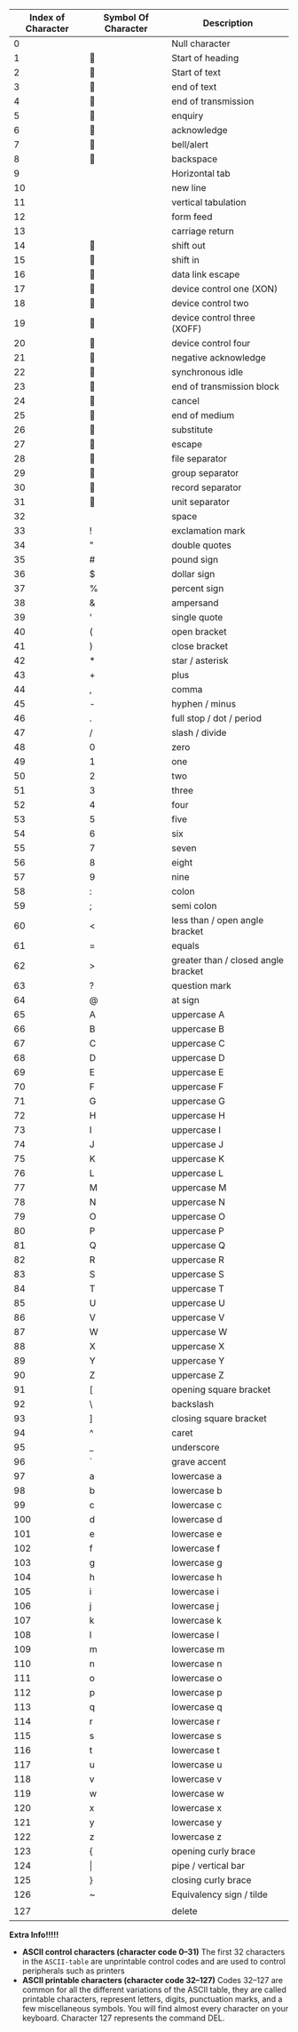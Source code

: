 | Index of Character | Symbol Of Character | Description                              |
|--------------------|---------------------|------------------------------------------|
| 0                  |                     | Null character                           |
| 1                  |                    | Start of heading                         |
| 2                  |                    | Start of text                            |
| 3                  |                    | end of text                              |
| 4                  |                    | end of transmission                      |
| 5                  |                    | enquiry                                  |
| 6                  |                    | acknowledge                              |
| 7                  |                    | bell/alert                               |
| 8                  |                    | backspace                                |
| 9                  | 	                   | Horizontal tab                           |
| 10                 |                     | new line                                 |
| 11                 |                    | vertical tabulation                      |
| 12                 |                    | form feed                                |
| 13                 |                     | carriage return                          |
| 14                 |                    | shift out                                |
| 15                 |                    | shift in                                 |
| 16                 |                    | data link escape                         |
| 17                 |                    | device control one (XON)                 |
| 18                 |                    | device control two                       |
| 19                 |                    | device control three (XOFF)              |
| 20                 |                    | device control four                      |
| 21                 |                    | negative acknowledge                     |
| 22                 |                    | synchronous idle                         |
| 23                 |                    | end of transmission block                |
| 24                 |                    | cancel                                   |
| 25                 |                    | end of medium                            |
| 26                 |                    | substitute                               |
| 27                 |                    | escape                                   |
| 28                 |                    | file separator                           |
| 29                 |                    | group separator                          |
| 30                 |                    | record separator                         |
| 31                 |                    | unit separator                           |
| 32                 |                     | space                                    |
| 33                 | !                   | exclamation mark                         |
| 34                 | "                   | double quotes                            |
| 35                 | #                   | pound sign                               |
| 36                 | $                   | dollar sign                              |
| 37                 | %                   | percent sign                             |
| 38                 | &                   | ampersand                                |
| 39                 | '                   | single quote                             |
| 40                 | (                   | open bracket                             |
| 41                 | )                   | close bracket                            |
| 42                 | *                   | star / asterisk                          |
| 43                 | +                   | plus                                     |
| 44                 | ,                   | comma                                    |
| 45                 | -                   | hyphen / minus                           |
| 46                 | .                   | full stop / dot / period                 |
| 47                 | /                   | slash / divide                           |
| 48                 | 0                   | zero                                     |
| 49                 | 1                   | one                                      |
| 50                 | 2                   | two                                      |
| 51                 | 3                   | three                                    |
| 52                 | 4                   | four                                     |
| 53                 | 5                   | five                                     |
| 54                 | 6                   | six                                      |
| 55                 | 7                   | seven                                    |
| 56                 | 8                   | eight                                    |
| 57                 | 9                   | nine                                     |
| 58                 | :                   | colon                                    |
| 59                 | ;                   | semi colon                               |
| 60                 | <                   | less than / open angle bracket           |
| 61                 | =                   | equals                                   |
| 62                 | \>                  | greater than / closed angle bracket      |
| 63                 | ?                   | question mark                            |
| 64                 | @                   | at sign                                  |
| 65                 | A                   | uppercase     A                          |
| 66                 | B                   | uppercase     B                          |
| 67                 | C                   | uppercase      C                         |
| 68                 | D                   | uppercase       D                        |
| 69                 | E                   | uppercase        E                       |
| 70                 | F                   | uppercase          F                     |
| 71                 | G                   | uppercase           G                    |
| 72                 | H                   | uppercase            H                   |
| 73                 | I                   | uppercase             I                  |
| 74                 | J                   | uppercase              J                 |
| 75                 | K                   | uppercase               K                |
| 76                 | L                   | uppercase                L               |
| 77                 | M                   | uppercase                 M              |
| 78                 | N                   | uppercase                  N             |
| 79                 | O                   | uppercase                   O            |
| 80                 | P                   | uppercase                    P           |
| 81                 | Q                   | uppercase                     Q          |
| 82                 | R                   | uppercase                      R         |
| 83                 | S                   | uppercase                       S        |
| 84                 | T                   | uppercase                        T       |
| 85                 | U                   | uppercase                         U      |
| 86                 | V                   | uppercase                          V     |
| 87                 | W                   | uppercase                           W    |
| 88                 | X                   | uppercase                            X   |
| 89                 | Y                   | uppercase                             Y  |
| 90                 | Z                   | uppercase                              Z |
| 91                 | \[                  | opening square bracket                   |
| 92                 | \\                  | backslash                                |
| 93                 | ]                   | closing square bracket                   |
| 94                 | ^                   | caret                                    |
| 95                 | _                   | underscore                               |
| 96                 | `                   | grave accent                             |
| 97                 | a                   | lowercase a                              |
| 98                 | b                   | lowercase  b                             |
| 99                 | c                   | lowercase   c                            |
| 100                | d                   | lowercase    d                           |
| 101                | e                   | lowercase     e                          |
| 102                | f                   | lowercase      f                         |
| 103                | g                   | lowercase       g                        |
| 104                | h                   | lowercase        h                       |
| 105                | i                   | lowercase         i                      |
| 106                | j                   | lowercase          j                     |
| 107                | k                   | lowercase           k                    |
| 108                | l                   | lowercase            l                   |
| 109                | m                   | lowercase             m                  |
| 110                | n                   | lowercase              n                 |
| 111                | o                   | lowercase               o                |
| 112                | p                   | lowercase                p               |
| 113                | q                   | lowercase                 q              |
| 114                | r                   | lowercase                  r             |
| 115                | s                   | lowercase                   s            |
| 116                | t                   | lowercase                    t           |
| 117                | u                   | lowercase                     u          |
| 118                | v                   | lowercase                      v         |
| 119                | w                   | lowercase                       w        |
| 120                | x                   | lowercase                        x       |
| 121                | y                   | lowercase                         y      |
| 122                | z                   | lowercase                          z     |
| 123                | {                   | opening curly brace                      |
| 124                | \|                  | pipe / vertical bar                      |
| 125                | }                   | closing curly brace                      |
| 126                | ~                   | Equivalency sign / tilde                 |
| 127                |                    | delete                                   |

**Extra Info!!!!!**

* **ASCII control characters (character code 0–31)** The first 32 characters in the `ASCII-table` are unprintable
  control codes and are
  used to
  control peripherals such as printers
* **ASCII printable characters (character code 32–127)** Codes 32–127 are common for all the different variations of the
  ASCII table, they are called printable characters, represent letters, digits, punctuation marks, and a few
  miscellaneous symbols. You will find almost every character on your keyboard. Character 127 represents the command
  DEL.



